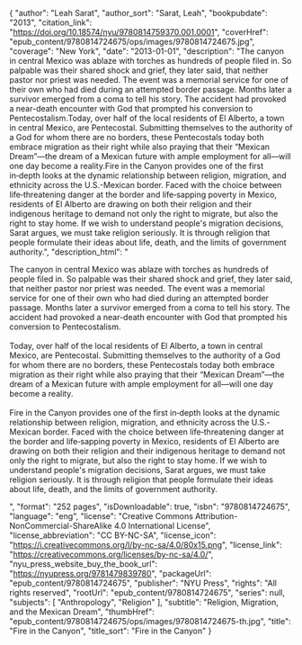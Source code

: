 {
  "author": "Leah Sarat",
  "author_sort": "Sarat, Leah",
  "bookpubdate": "2013",
  "citation_link": "https://doi.org/10.18574/nyu/9780814759370.001.0001",
  "coverHref": "epub_content/9780814724675/ops/images/9780814724675.jpg",
  "coverage": "New York",
  "date": "2013-01-01",
  "description": "The canyon in central Mexico was ablaze with torches as hundreds of people filed in. So palpable was their shared shock and grief, they later said, that neither pastor nor priest was needed. The event was a memorial service for one of their own who had died during an attempted border passage. Months later a survivor emerged from a coma to tell his story. The accident had provoked a near-death encounter with God that prompted his conversion to Pentecostalism.Today, over half of the local residents of El Alberto, a town in central Mexico, are Pentecostal. Submitting themselves to the authority of a God for whom there are no borders, these Pentecostals today both embrace migration as their right while also praying that their “Mexican Dream”—the dream of a Mexican future with ample employment for all—will one day become a reality.Fire in the Canyon provides one of the first in‑depth looks at the dynamic relationship between religion, migration, and ethnicity across the U.S.-Mexican border. Faced with the choice between life‑threatening danger at the border and life‑sapping poverty in Mexico, residents of El Alberto are drawing on both their religion and their indigenous heritage to demand not only the right to migrate, but also the right to stay home. If we wish to understand people's migration decisions, Sarat argues, we must take religion seriously. It is through religion that people formulate their ideas about life, death, and the limits of government authority.",
  "description_html": "<p>The canyon in central Mexico was ablaze with torches as hundreds of people filed in. So palpable was their shared shock and grief, they later said, that neither pastor nor priest was needed. The event was a memorial service for one of their own who had died during an attempted border passage. Months later a survivor emerged from a coma to tell his story. The accident had provoked a near-death encounter with God that prompted his conversion to Pentecostalism.<br><br>Today, over half of the local residents of El Alberto, a town in central Mexico, are Pentecostal. Submitting themselves to the authority of a God for whom there are no borders, these Pentecostals today both embrace migration as their right while also praying that their “Mexican Dream”—the dream of a Mexican future with ample employment for all—will one day become a reality.<br><br>Fire in the Canyon provides one of the first in‑depth looks at the dynamic relationship between religion, migration, and ethnicity across the U.S.-Mexican border. Faced with the choice between life‑threatening danger at the border and life‑sapping poverty in Mexico, residents of El Alberto are drawing on both their religion and their indigenous heritage to demand not only the right to migrate, but also the right to stay home. If we wish to understand people's migration decisions, Sarat argues, we must take religion seriously. It is through religion that people formulate their ideas about life, death, and the limits of government authority.</p>",
  "format": "252 pages",
  "isDownloadable": true,
  "isbn": "9780814724675",
  "language": "eng",
  "license": "Creative Commons Attribution-NonCommercial-ShareAlike 4.0 International License",
  "license_abbreviation": "CC BY-NC-SA",
  "license_icon": "https://i.creativecommons.org/l/by-nc-sa/4.0/80x15.png",
  "license_link": "https://creativecommons.org/licenses/by-nc-sa/4.0/",
  "nyu_press_website_buy_the_book_url": "https://nyupress.org/9781479839780",
  "packageUrl": "epub_content/9780814724675",
  "publisher": "NYU Press",
  "rights": "All rights reserved",
  "rootUrl": "epub_content/9780814724675",
  "series": null,
  "subjects": [
    "Anthropology",
    "Religion"
  ],
  "subtitle": "Religion, Migration, and the Mexican Dream",
  "thumbHref": "epub_content/9780814724675/ops/images/9780814724675-th.jpg",
  "title": "Fire in the Canyon",
  "title_sort": "Fire in the Canyon"
}
